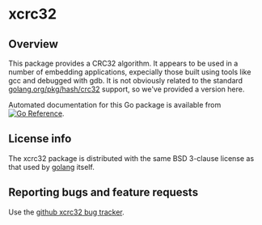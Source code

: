 # xcrc32

## Overview

This package provides a CRC32 algorithm. It appears to be used in a
number of embedding applications, expecially those built using tools
like gcc and debugged with gdb. It is not obviously related to the
standard
[golang.org/pkg/hash/crc32](https://golang.org/pkg/hash/crc32/)
support, so we've provided a version here.

Automated documentation for this Go package is available from
[![Go Reference](https://pkg.go.dev/badge/zappem.net/pub/debug/xcrc32.svg)](https://pkg.go.dev/zappem.net/pub/debug/xcrc32).

## License info

The xcrc32 package is distributed with the same BSD 3-clause license
as that used by [golang](https://golang.org/LICENSE) itself.

## Reporting bugs and feature requests

Use the [github xcrc32 bug
tracker](https://github.com/tinkerator/xcrc32/issues).
